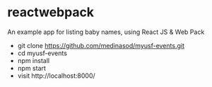 # reactwebpack
An example app for listing baby names, using React JS &amp; Web Pack

* git clone https://github.com/medinasod/myusf-events.git
* cd myusf-events
* npm install
* npm start
* visit http://localhost:8000/
